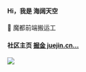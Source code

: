 #### Hi，我是 海阔天空

🌱 魔都前端搬运工

#### 社区主页 [掘金 juejin.cn…](https://juejin.cn/user/2594503172831208/posts)
<a target='_blank' href="https://github.com/xy-sea">
  <img style="display:inline;margin:initial;max-height:140px" src="https://github-readme-stats.vercel.app/api?username=xy-sea&count_private=true&hide=prs,contribs&show_icons=true" />
</a>
